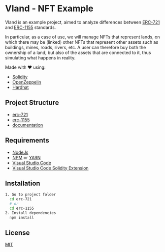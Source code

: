 # Vland - NFT Example

Vland is an example project, aimed to analyze differences between [ERC-721](https://eips.ethereum.org/EIPS/eip-721) and [ERC-1155](https://eips.ethereum.org/EIPS/eip-1155) standards.

In particular, as a case of use, we will manage NFTs that represent lands, on which there may be (linked) other NFTs that represent other assets such as buildings, mines, roads, rivers, etc. A user can therefore buy both the ownership of a land, but also of the assets that are connected to it, thus simulating what happens in reality.

Made with ❤️ using:
- [Solidity](https://docs.soliditylang.org/)
- [OpenZeppelin](https://github.com/OpenZeppelin/openzeppelin-contracts)
- [Hardhat](https://hardhat.org/)

## Project Structure
- [erc-721](erc-721)
- [erc-1155](erc-1155)
- [documentation](docs)

## Requirements
- [NodeJs](https://nodejs.org/it/)
- [NPM](https://www.npmjs.com/) or [YARN](https://yarnpkg.com/)
- [Visual Studio Code](https://code.visualstudio.com/)
- [Visual Studio Code Solidity Extension](https://marketplace.visualstudio.com/items?itemName=JuanBlanco.solidity)

## Installation

```bash
1. Go to project folder
  cd erc-721 
  # or
  cd erc-1155
2. Install dependencies
  npm install
```
    
## License

[MIT](https://choosealicense.com/licenses/mit/)